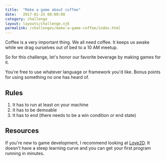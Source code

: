 ```yaml
---
title:  "Make a game about coffee"
date:   2017-01-25 00:00:00
category: challenge
layout: layouts/challenge.njk
permalink: /challenges/make-a-game-coffee/index.html
---
```

Coffee is a very important thing. We all need coffee.
It keeps us awake while we drag ourselves out of bed to a 10 AM meetup.

So for this challenge, let's honor our favorite beverage by making games for it.

You're free to use whatever language or framework you'd like. Bonus points for
using something no one has heard of. 

## Rules
1. It has to run at least on your machine
2. It has to be demoable
3. It has to end (there needs to be a win condition or end state)


## Resources
If you're new to game development, I recommend looking at [Love2D](https://love2d.org/).
It doesn't have a steep learning curve and you can get your first program running in minutes.
